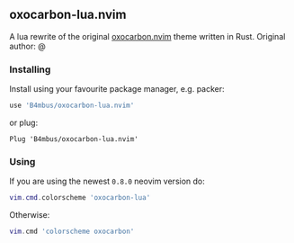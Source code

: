## oxocarbon-lua.nvim

A lua rewrite of the original [oxocarbon.nvim](https://github.com/shaunsingh/oxocarbon.nvim) theme written in Rust.
Original author: @

### Installing

Install using your favourite package manager, e.g. packer:
```lua
use 'B4mbus/oxocarbon-lua.nvim'
```
or plug:
```vimscript
Plug 'B4mbus/oxocarbon-lua.nvim'
```

### Using

If you are using the newest `0.8.0` neovim version do:
```lua
vim.cmd.colorscheme 'oxocarbon-lua'
```
Otherwise:
```lua
vim.cmd 'colorscheme oxocarbon'
```
